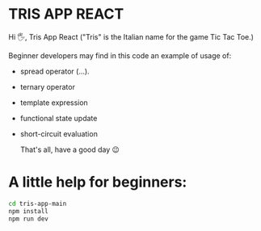 # TRIS APP REACT

Hi 🖐️, Tris App React ("Tris" is the Italian name for the game Tic Tac Toe.)

Beginner developers may find in this code an example of usage of:

- spread operator (...).
- ternary operator
- template expression
- functional state update
- short-circuit evaluation

  That's all, have a good day 😉

# A little help for beginners:

```sh
cd tris-app-main
npm install
npm run dev
```
